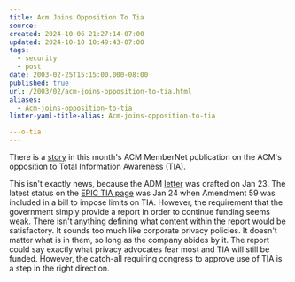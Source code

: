 ```yaml
---
title: Acm Joins Opposition To Tia
source: 
created: 2024-10-06 21:27:14-07:00
updated: 2024-10-10 10:49:43-07:00
tags:
  - security
  - post
date: 2003-02-25T15:15:00.000-08:00
published: true
url: /2003/02/acm-joins-opposition-to-tia.html
aliases:
  - Acm-joins-opposition-to-tia
linter-yaml-title-alias: Acm-joins-opposition-to-tia

---o-tia
---
```



There is a [story](http://www.acm.org/membernet/stories/usacm_01-03.html) in this month's ACM MemberNet publication on the ACM's opposition to Total Information Awareness (TIA).  
  
This isn't exactly news, because the ADM [letter](http://www.acm.org/usacm/Letters/tia_final.html) was drafted on Jan 23. The latest status on the [EPIC TIA page](http://www.epic.org/privacy/profiling/tia/) was Jan 24 when Amendment 59 was included in a bill to impose limits on TIA. However, the requirement that the government simply provide a report in order to continue funding seems weak. There isn't anything defining what content within the report would be satisfactory. It sounds too much like corporate privacy policies. It doesn't matter what is in them, so long as the company abides by it. The report could say exactly what privacy advocates fear most and TIA will still be funded. However, the catch-all requiring congress to approve use of TIA is a step in the right direction.